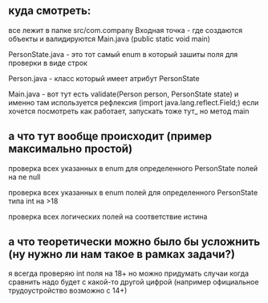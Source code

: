 ## куда смотреть: 
все лежит в папке src/com.company 
Входная точка - где создаются объекты и валидируются Main.java (public static void main)

PersonState.java - это тот самый enum в который зашиты поля для проверки в виде строк

Person.java - класс который имеет атрибут PersonState

Main.java - вот тут есть validate(Person person, PersonState state) и именно там используется рефлексия (import java.lang.reflect.Field;) если хочется посмотреть как работает, запускать тоже тут_ но метод main

## а что тут вообще происходит (пример максимально простой)
проверка всех указанных в enum для определенного PersonState полей на ne null

проверка всех указанных в enum полей для определенного PersonState типа int на >18 

проверка всех логических полей на соответствие истина 

## а что теоретически можно было бы усложнить (ну нужно ли нам такое в рамках задачи?)
я всегда проверяю int поля на 18+
но можно придумать случаи когда сравнить надо будет с какой-то другой цифрой (например официальное трудоустройство возможно с 14+)



